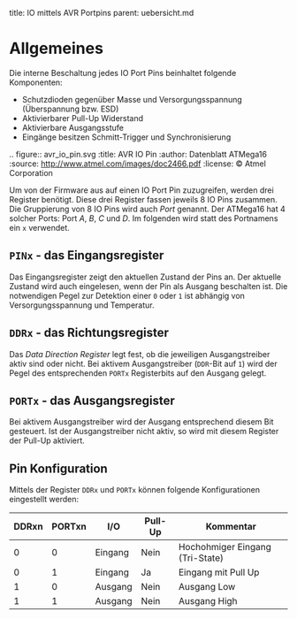 title: IO mittels AVR Portpins
parent: uebersicht.md

# Allgemeines
Die interne Beschaltung jedes IO Port Pins beinhaltet folgende Komponenten:

* Schutzdioden gegenüber Masse und Versorgungsspannung (Überspannung bzw. ESD)
* Aktivierbarer Pull-Up Widerstand
* Aktivierbare Ausgangsstufe
* Eingänge besitzen Schmitt-Trigger und Synchronisierung

.. figure:: avr_io_pin.svg
    :title: AVR IO Pin
    :author: Datenblatt ATMega16
    :source: http://www.atmel.com/images/doc2466.pdf
    :license: &copy; Atmel Corporation

Um von der Firmware aus auf einen IO Port Pin zuzugreifen, werden drei Register benötigt. Diese drei Register fassen jeweils 8 IO Pins zusammen. Die Gruppierung von 8 IO Pins wird auch *Port* genannt. Der ATMega16 hat 4 solcher Ports: Port *A*, *B*, *C* und *D*. Im folgenden wird statt des Portnamens ein `x` verwendet.

## `PINx` - das Eingangsregister
Das Eingangsregister zeigt den aktuellen Zustand der Pins an. Der aktuelle Zustand wird auch eingelesen, wenn der Pin als Ausgang beschalten ist. Die notwendigen Pegel zur Detektion einer `0` oder `1` ist abhängig von Versorgungsspannung und Temperatur.

## `DDRx` - das Richtungsregister
Das *Data Direction Register* legt fest, ob die jeweiligen Ausgangstreiber aktiv sind oder nicht. Bei aktivem Ausgangstreiber (`DDR`-Bit auf `1`) wird der Pegel des entsprechenden `PORTx` Registerbits auf den Ausgang gelegt.

## `PORTx` - das Ausgangsregister
Bei aktivem Ausgangstreiber wird der Ausgang entsprechend diesem Bit gesteuert. Ist der Ausgangstreiber nicht aktiv, so wird mit diesem Register der Pull-Up aktiviert.

## Pin Konfiguration
Mittels der Register `DDRx` und `PORTx` können folgende Konfigurationen eingestellt werden:

DDRxn | PORTxn | I/O | Pull-Up | Kommentar
-|-|-|-|-
0 | 0 |  Eingang | Nein | Hochohmiger Eingang (Tri-State)
0 | 1 |  Eingang | Ja | Eingang mit Pull Up
1 | 0 |  Ausgang | Nein | Ausgang Low
1 | 1 |  Ausgang | Nein | Ausgang High

